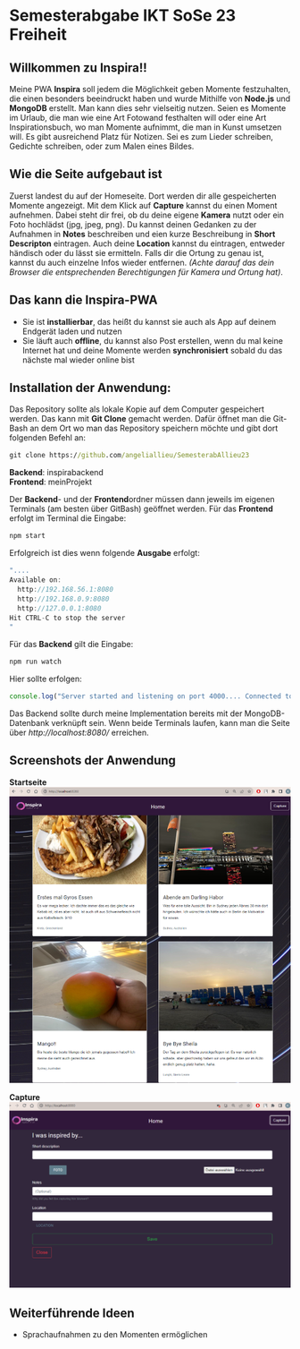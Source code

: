 # Semesterabgabe IKT SoSe 23 Freiheit
## Willkommen zu Inspira!!

Meine PWA **Inspira** soll jedem die Möglichkeit geben Momente festzuhalten, die einen besonders beeindruckt haben und wurde Mithilfe von **Node.js** und **MongoDB** erstellt. Man kann dies sehr vielseitig nutzen. Seien es Momente im Urlaub, die man wie eine Art Fotowand festhalten will oder eine Art Inspirationsbuch, wo man Momente aufnimmt, die man in Kunst umsetzen will. Es gibt ausreichend Platz für Notizen. Sei es zum Lieder schreiben, Gedichte schreiben, oder zum Malen eines Bildes.

## Wie die Seite aufgebaut ist 
Zuerst landest du auf der Homeseite. Dort werden dir alle gespeicherten Momente angezeigt. Mit dem Klick auf **Capture** kannst du einen Moment aufnehmen. Dabei steht dir frei, ob du deine eigene **Kamera** nutzt oder ein Foto hochlädst (jpg, jpeg, png). 
Du kannst deinen Gedanken zu der Aufnahmen in **Notes** beschreiben und eien kurze Beschreibung in **Short Descripton** eintragen. Auch deine **Location** kannst du eintragen, entweder händisch oder du lässt sie ermitteln. Falls dir die Ortung zu genau ist, kannst du auch einzelne Infos wieder entfernen. *(Achte darauf das dein Browser die entsprechenden Berechtigungen für Kamera und Ortung hat)*.

## Das kann die Inspira-PWA
- Sie ist **installierbar**, das heißt du kannst sie auch als App auf deinem Endgerät laden und nutzen  
- Sie läuft auch **offline**, du kannst also Post erstellen, wenn du mal keine Internet hat und deine Momente werden **synchronisiert** sobald du das nächste mal wieder online bist 


## Installation der Anwendung:
Das Repository sollte als lokale Kopie auf dem Computer gespeichert werden. Das kann mit **Git Clone** gemacht werden. Dafür öffnet man die Git-Bash an dem Ort wo man das Repository speichern möchte und gibt dort folgenden Befehl an:
```cmd
git clone https://github.com/angeliallieu/SemesterabAllieu23
```
**Backend**: inspirabackend <br>
**Frontend**: meinProjekt <br>

Der **Backend**- und der **Frontend**ordner müssen dann jeweils im eigenen Terminals (am besten über GitBash) geöffnet werden. 
Für das **Frontend** erfolgt im Terminal die Eingabe: 
```cmd
npm start
```

Erfolgreich ist dies wenn folgende **Ausgabe** erfolgt:
```ts
"....
Available on:
  http://192.168.56.1:8080
  http://192.168.0.9:8080
  http://127.0.0.1:8080
Hit CTRL-C to stop the server
"
```

Für das **Backend** gilt die Eingabe:
```cmd
npm run watch
```
Hier sollte erfolgen:
```ts
console.log("Server started and listening on port 4000.... Connected to DB")
```

Das Backend sollte durch meine Implementation bereits mit der MongoDB-Datenbank verknüpft sein.
Wenn beide Terminals laufen, kann man die Seite über *http://localhost:8080/* erreichen.



## Screenshots der Anwendung
**Startseite**
<img src="/bilder/bildhome.png" alt="Startseite" title="Startseite">

**Capture**
<img src="/bilder/bildcreate.png" alt="Startseite2" title="Startseite2">


## Weiterführende Ideen
- Sprachaufnahmen zu den Momenten ermöglichen
